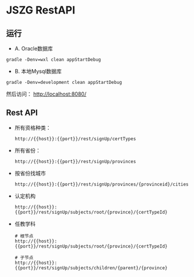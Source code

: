 # JSZG RestAPI



## 运行

* A. Oracle数据库

```
gradle -Denv=wxl clean appStartDebug
```

* B. 本地Mysql数据库

```
gradle -Denv=development clean appStartDebug
```

然后访问： [http://localhost:8080/](http://localhost:8080/)

## Rest API

* 所有资格种类：

    ```
    http://{{host}}:{{port}}/rest/signUp/certTypes
    ```

* 所有省份：

    ```
    http://{{host}}:{{port}}/rest/signUp/provinces
    ```

* 按省份找城市

    ```
    http://{{host}}:{{port}}/rest/signUp/provinces/{provinceid}/cities
    ```

* 认定机构

    ```
    http://{{host}}:{{port}}/rest/signUp/subjects/root/{province}/{certTypeId}
    ```
    
* 任教学科

    ```
    # 根节点
    http://{{host}}:{{port}}/rest/signUp/subjects/root/{province}/{certTypeId}
    
    # 子节点
    http://{{host}}:{{port}}/rest/signUp/subjects/children/{parent}/{province}
    ```
    